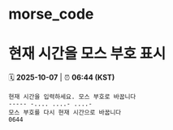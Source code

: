 # morse_code
# 현재 시간을 모스 부호 표시
<!-- MORSE_TIME_START -->
🗓️ **2025-10-07** | ⏰ **06:44 (KST)**

```
현재 시간을 입력하세요. 모스 부호로 바꿉니다
----- -.... ....- ....-
모스 부호를 다시 현재 시간으로 바꿉니다
0644
```
<!-- MORSE_TIME_END -->
